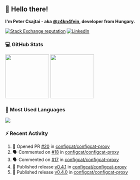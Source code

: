 ## 👋 Hello there!

**I'm Peter Csajtai - aka [@z4kn4fein](https://github.com/z4kn4fein), developer from Hungary.**

[![Stack Exchange reputation](https://img.shields.io/stackexchange/stackoverflow/r/8700582?color=orange&label=reputation&logo=stackoverflow&style=for-the-badge)](https://stackoverflow.com/users/8700582)
[![LinkedIn](https://img.shields.io/badge/linkedin-%230077B5.svg?style=for-the-badge&logo=linkedin&logoColor=white)](https://www.linkedin.com/in/csajtai-p%C3%A9ter-45395341/)

### 💻 GitHub Stats

<div>
  <img height="140px" src="https://github-readme-stats-pcsajtai.vercel.app/api?username=z4kn4fein&show_icons=true&hide_border=true&count_private=true&custom_title=Stats&theme=dracula&line_height=24&hide_title=true">
  <img height="140px" src="https://streak-stats.demolab.com?user=z4kn4fein&theme=dracula&hide_border=true">
  
</div>

### :toolbox: Most Used Languages

<img src="https://github-readme-stats-pcsajtai.vercel.app/api/top-langs/?username=z4kn4fein&theme=dracula&hide_border=true&layout=compact&langs_count=8&hide_title=true">

### :zap: Recent Activity

<!--START_SECTION:activity-->
1. 💪 Opened PR [#20](https://github.com/configcat/configcat-proxy/pull/20) in [configcat/configcat-proxy](https://github.com/configcat/configcat-proxy)
2. 🗣 Commented on [#18](https://github.com/configcat/configcat-proxy/issues/18#issuecomment-1983966626) in [configcat/configcat-proxy](https://github.com/configcat/configcat-proxy)
3. 🗣 Commented on [#17](https://github.com/configcat/configcat-proxy/issues/17#issuecomment-1983958847) in [configcat/configcat-proxy](https://github.com/configcat/configcat-proxy)
4. 🚀 Published release [v0.4.1](https://github.com/configcat/configcat-proxy/releases/tag/v0.4.1) in [configcat/configcat-proxy](https://github.com/configcat/configcat-proxy)
5. 🚀 Published release [v0.4.0](https://github.com/configcat/configcat-proxy/releases/tag/v0.4.0) in [configcat/configcat-proxy](https://github.com/configcat/configcat-proxy)
<!--END_SECTION:activity-->
